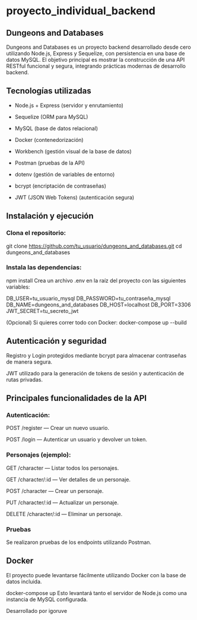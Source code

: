 # proyecto_individual_backend

## Dungeons and Databases
Dungeons and Databases es un proyecto backend desarrollado desde cero utilizando Node.js, Express y Sequelize, con persistencia en una base de datos MySQL. El objetivo principal es mostrar la construcción de una API RESTful funcional y segura, integrando prácticas modernas de desarrollo backend.

## Tecnologías utilizadas
- Node.js + Express (servidor y enrutamiento)

- Sequelize (ORM para MySQL)

- MySQL (base de datos relacional)

- Docker (contenedorización)

- Workbench (gestión visual de la base de datos)

- Postman (pruebas de la API)

- dotenv (gestión de variables de entorno)

- bcrypt (encriptación de contraseñas)

- JWT (JSON Web Tokens) (autenticación segura)

## Instalación y ejecución
### Clona el repositorio:
git clone https://github.com/tu_usuario/dungeons_and_databases.git
cd dungeons_and_databases

### Instala las dependencias:
npm install
Crea un archivo .env en la raíz del proyecto con las siguientes variables:

DB_USER=tu_usuario_mysql
DB_PASSWORD=tu_contraseña_mysql
DB_NAME=dungeons_and_databases
DB_HOST=localhost
DB_PORT=3306
JWT_SECRET=tu_secreto_jwt

(Opcional) Si quieres correr todo con Docker:
docker-compose up --build

## Autenticación y seguridad
Registro y Login protegidos mediante bcrypt para almacenar contraseñas de manera segura.

JWT utilizado para la generación de tokens de sesión y autenticación de rutas privadas.

## Principales funcionalidades de la API
### Autenticación:

POST /register — Crear un nuevo usuario.

POST /login — Autenticar un usuario y devolver un token.

### Personajes (ejemplo):

GET /character — Listar todos los personajes.

GET /character/:id — Ver detalles de un personaje.

POST /character — Crear un personaje.

PUT /character/:id — Actualizar un personaje.

DELETE /character/:id — Eliminar un personaje.


### Pruebas
Se realizaron pruebas de los endpoints utilizando Postman.

## Docker
El proyecto puede levantarse fácilmente utilizando Docker con la base de datos incluida.

docker-compose up
Esto levantará tanto el servidor de Node.js como una instancia de MySQL configurada.

Desarrollado por igoruve

